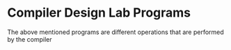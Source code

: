 # Compiler Design Lab Programs
The above mentioned programs are different operations that are performed by the compiler
